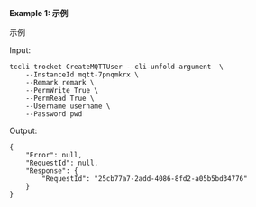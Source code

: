**Example 1: 示例**

示例

Input: 

```
tccli trocket CreateMQTTUser --cli-unfold-argument  \
    --InstanceId mqtt-7pnqmkrx \
    --Remark remark \
    --PermWrite True \
    --PermRead True \
    --Username username \
    --Password pwd
```

Output: 
```
{
    "Error": null,
    "RequestId": null,
    "Response": {
        "RequestId": "25cb77a7-2add-4086-8fd2-a05b5bd34776"
    }
}
```

